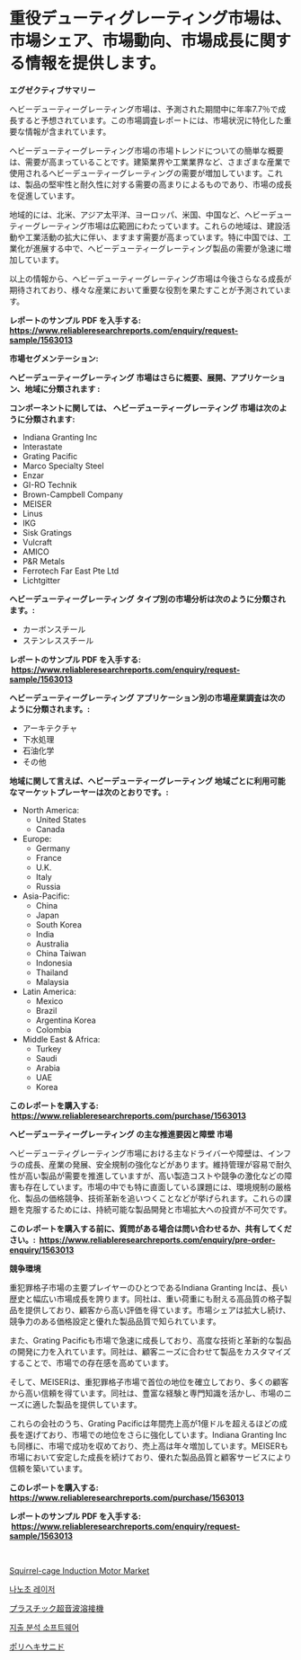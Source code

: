<p><h1>重役デューティグレーティング市場は、市場シェア、市場動向、市場成長に関する情報を提供します。</h1></p><p><strong>エグゼクティブサマリー</strong></p>
<p><p>ヘビーデューティーグレーティング市場は、予測された期間中に年率7.7％で成長すると予想されています。この市場調査レポートには、市場状況に特化した重要な情報が含まれています。</p><p>ヘビーデューティーグレーティング市場の市場トレンドについての簡単な概要は、需要が高まっていることです。建築業界や工業業界など、さまざまな産業で使用されるヘビーデューティーグレーティングの需要が増加しています。これは、製品の堅牢性と耐久性に対する需要の高まりによるものであり、市場の成長を促進しています。</p><p>地域的には、北米、アジア太平洋、ヨーロッパ、米国、中国など、ヘビーデューティーグレーティング市場は広範囲にわたっています。これらの地域は、建設活動や工業活動の拡大に伴い、ますます需要が高まっています。特に中国では、工業化が進展する中で、ヘビーデューティーグレーティング製品の需要が急速に増加しています。</p><p>以上の情報から、ヘビーデューティーグレーティング市場は今後さらなる成長が期待されており、様々な産業において重要な役割を果たすことが予測されています。</p></p>
<p><strong>レポートのサンプル PDF を入手する: <a href="https://www.reliableresearchreports.com/enquiry/request-sample/1563013">https://www.reliableresearchreports.com/enquiry/request-sample/1563013</a></strong></p>
<p><strong>市場セグメンテーション:</strong></p>
<p><strong> ヘビーデューティーグレーティング 市場はさらに概要、展開、アプリケーション、地域に分類されます :</strong></p>
<p><strong>コンポーネントに関しては、 ヘビーデューティーグレーティング 市場は次のように分類されます: &nbsp;</strong></p>
<p><ul><li>Indiana Granting Inc</li><li>Interastate</li><li>Grating Pacific</li><li>Marco Specialty Steel</li><li>Enzar</li><li>GI-RO Technik</li><li>Brown-Campbell Company</li><li>MEISER</li><li>Linus</li><li>IKG</li><li>Sisk Gratings</li><li>Vulcraft</li><li>AMICO</li><li>P&R Metals</li><li>Ferrotech Far East Pte Ltd</li><li>Lichtgitter</li></ul></p>
<p><strong> ヘビーデューティーグレーティング タイプ別の市場分析は次のように分類されます。:</strong></p>
<p><ul><li>カーボンスチール</li><li>ステンレススチール</li></ul></p>
<p><strong>レポートのサンプル PDF を入手する: &nbsp;<a href="https://www.reliableresearchreports.com/enquiry/request-sample/1563013">https://www.reliableresearchreports.com/enquiry/request-sample/1563013</a></strong></p>
<p><strong> ヘビーデューティーグレーティング アプリケーション別の市場産業調査は次のように分類されます。:</strong></p>
<p><ul><li>アーキテクチャ</li><li>下水処理</li><li>石油化学</li><li>その他</li></ul></p>
<p><strong>地域に関して言えば、ヘビーデューティーグレーティング 地域ごとに利用可能なマーケットプレーヤーは次のとおりです。:</strong></p>
<p><ul>
    <li>
        North America:
        <ul>
            <li>United States</li>
            <li>Canada</li>
        </ul>
    </li>
    <li>
        Europe:
        <ul>
            <li>Germany</li>
            <li>France</li>
            <li>U.K.</li>
            <li>Italy</li>
            <li>Russia</li>
        </ul>
    </li>
    <li>
        Asia-Pacific:
        <ul>
            <li>China</li>
            <li>Japan</li>
            <li>South Korea</li>
            <li>India</li>
            <li>Australia</li>
            <li>China Taiwan</li>
            <li>Indonesia</li>
            <li>Thailand</li>
            <li>Malaysia</li>
        </ul>
    </li>
    <li>
        Latin America:
        <ul>
            <li>Mexico</li>
            <li>Brazil</li>
            <li>Argentina Korea</li>
            <li>Colombia</li>
        </ul>
    </li>
    <li>
        Middle East & Africa:
        <ul>
            <li>Turkey</li>
            <li>Saudi</li>
            <li>Arabia</li>
            <li>UAE</li>
            <li>Korea</li>
        </ul>
    </li>
    </ul></p>
<p><strong>このレポートを購入する: &nbsp;<a href="https://www.reliableresearchreports.com/purchase/1563013">https://www.reliableresearchreports.com/purchase/1563013</a></strong></p>
<p><strong>ヘビーデューティーグレーティング の主な推進要因と障壁 市場</strong></p>
<p><p>ヘビーデューティグレーティング市場における主なドライバーや障壁は、インフラの成長、産業の発展、安全規制の強化などがあります。維持管理が容易で耐久性が高い製品が需要を推進していますが、高い製造コストや競争の激化などの障害も存在しています。市場の中でも特に直面している課題には、環境規制の厳格化、製品の価格競争、技術革新を追いつくことなどが挙げられます。これらの課題を克服するためには、持続可能な製品開発と市場拡大への投資が不可欠です。</p></p>
<p><strong>このレポートを購入する前に、質問がある場合は問い合わせるか、共有してください。:&nbsp; <a href="https://www.reliableresearchreports.com/enquiry/pre-order-enquiry/1563013">https://www.reliableresearchreports.com/enquiry/pre-order-enquiry/1563013</a></strong></p>
<p><strong>競争環境</strong></p>
<p><p>重犯罪格子市場の主要プレイヤーのひとつであるIndiana Granting Incは、長い歴史と幅広い市場成長を誇ります。同社は、重い荷重にも耐える高品質の格子製品を提供しており、顧客から高い評価を得ています。市場シェアは拡大し続け、競争力のある価格設定と優れた製品品質で知られています。</p><p>また、Grating Pacificも市場で急速に成長しており、高度な技術と革新的な製品の開発に力を入れています。同社は、顧客ニーズに合わせて製品をカスタマイズすることで、市場での存在感を高めています。</p><p>そして、MEISERは、重犯罪格子市場で首位の地位を確立しており、多くの顧客から高い信頼を得ています。同社は、豊富な経験と専門知識を活かし、市場のニーズに適した製品を提供しています。</p><p>これらの会社のうち、Grating Pacificは年間売上高が1億ドルを超えるほどの成長を遂げており、市場での地位をさらに強化しています。Indiana Granting Incも同様に、市場で成功を収めており、売上高は年々増加しています。MEISERも市場において安定した成長を続けており、優れた製品品質と顧客サービスにより信頼を築いています。</p></p>
<p><strong>このレポートを購入する: &nbsp; <a href="https://www.reliableresearchreports.com/purchase/1563013">https://www.reliableresearchreports.com/purchase/1563013</a></strong></p>
<p><strong>レポートのサンプル PDF を入手する: &nbsp;<a href="https://www.reliableresearchreports.com/enquiry/request-sample/1563013">https://www.reliableresearchreports.com/enquiry/request-sample/1563013</a></strong><strong></strong></p>
<p>&nbsp;</p>
<p><p><a href="https://issuu.com/reportprime-2/docs/squirrel-cage-induction-motor-market-size-2030.ppt">Squirrel-cage Induction Motor Market</a></p><p><a href="https://github.com/vs10l4sfg5c/Market-Research-Report-List-1/blob/main/48540784680.md">나노초 레이저</a></p><p><a href="https://github.com/cnnriuez22368/Market-Research-Report-List-1/blob/main/53561625107.md">プラスチック超音波溶接機</a></p><p><a href="https://medium.com/@jackiefauhey9089475/%EC%A7%80%EC%B6%9C-%EB%B6%84%EC%84%9D-%EC%86%8C%ED%94%84%ED%8A%B8%EC%9B%A8%EC%96%B4-%EC%8B%9C%EC%9E%A5-%EA%B7%9C%EB%AA%A8-cagr-%ED%8A%B8%EB%A0%8C%EB%93%9C-2024-2030-876a1a905cfc">지출 분석 소프트웨어</a></p><p><a href="https://medium.com/@alicequigley2023/%E3%83%9D%E3%83%AA%E3%83%98%E3%82%AD%E3%82%B5%E3%83%8B%E3%83%89%E5%B8%82%E5%A0%B4-%E7%AB%B6%E4%BA%89%E5%88%86%E6%9E%90-%E5%B8%82%E5%A0%B4%E5%8B%95%E5%90%91-2031%E5%B9%B4%E3%81%BE%E3%81%A7%E3%81%AE%E4%BA%88%E6%B8%AC-6e8bd999d5d4">ポリヘキサニド</a></p></p>